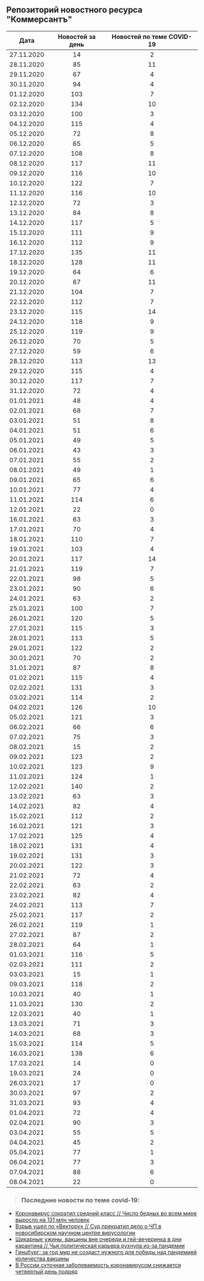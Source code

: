 ## Репозиторий новостного ресурса "Коммерсантъ"
Дата| Новостей за день| Новостей по теме COVID-19
------- | :-----: | :-----: 
27.11.2020 | 14 | 2 
28.11.2020 | 85 | 11 
29.11.2020 | 67 | 4 
30.11.2020 | 94 | 4 
01.12.2020 | 103 | 7 
02.12.2020 | 134 | 10 
03.12.2020 | 100 | 3 
04.12.2020 | 115 | 4 
05.12.2020 | 72 | 8 
06.12.2020 | 65 | 5 
07.12.2020 | 108 | 8 
08.12.2020 | 117 | 11 
09.12.2020 | 116 | 10 
10.12.2020 | 122 | 7 
11.12.2020 | 116 | 10 
12.12.2020 | 72 | 3 
13.12.2020 | 84 | 8 
14.12.2020 | 117 | 5 
15.12.2020 | 111 | 9 
16.12.2020 | 112 | 9 
17.12.2020 | 135 | 11 
18.12.2020 | 128 | 11 
19.12.2020 | 64 | 6 
20.12.2020 | 67 | 11 
21.12.2020 | 104 | 7 
22.12.2020 | 112 | 7 
23.12.2020 | 115 | 14 
24.12.2020 | 118 | 9 
25.12.2020 | 119 | 9 
26.12.2020 | 70 | 5 
27.12.2020 | 59 | 6 
28.12.2020 | 113 | 13 
29.12.2020 | 115 | 4 
30.12.2020 | 117 | 7 
31.12.2020 | 72 | 4 
01.01.2021 | 48 | 4 
02.01.2021 | 68 | 7 
03.01.2021 | 51 | 8 
04.01.2021 | 51 | 6 
05.01.2021 | 49 | 5 
06.01.2021 | 43 | 3 
07.01.2021 | 55 | 2 
08.01.2021 | 49 | 1 
09.01.2021 | 65 | 6 
10.01.2021 | 77 | 4 
11.01.2021 | 114 | 6 
12.01.2021 | 22 | 0 
16.01.2021 | 63 | 3 
17.01.2021 | 70 | 4 
18.01.2021 | 110 | 7 
19.01.2021 | 103 | 4 
20.01.2021 | 117 | 14 
21.01.2021 | 119 | 7 
22.01.2021 | 98 | 5 
23.01.2021 | 90 | 6 
24.01.2021 | 63 | 2 
25.01.2021 | 100 | 7 
26.01.2021 | 120 | 5 
27.01.2021 | 115 | 3 
28.01.2021 | 113 | 5 
29.01.2021 | 122 | 2 
30.01.2021 | 70 | 2 
31.01.2021 | 87 | 8 
01.02.2021 | 115 | 4 
02.02.2021 | 131 | 3 
03.02.2021 | 114 | 2 
04.02.2021 | 126 | 10 
05.02.2021 | 121 | 3 
06.02.2021 | 66 | 6 
07.02.2021 | 75 | 3 
08.02.2021 | 15 | 2 
09.02.2021 | 123 | 2 
10.02.2021 | 123 | 9 
11.02.2021 | 124 | 1 
12.02.2021 | 140 | 2 
13.02.2021 | 63 | 3 
14.02.2021 | 82 | 4 
15.02.2021 | 112 | 2 
16.02.2021 | 121 | 3 
17.02.2021 | 125 | 4 
18.02.2021 | 131 | 4 
19.02.2021 | 131 | 3 
20.02.2021 | 122 | 3 
21.02.2021 | 72 | 4 
22.02.2021 | 63 | 2 
23.02.2021 | 82 | 4 
24.02.2021 | 113 | 7 
25.02.2021 | 117 | 2 
26.02.2021 | 119 | 1 
27.02.2021 | 87 | 2 
28.02.2021 | 64 | 1 
01.03.2021 | 116 | 5 
02.03.2021 | 111 | 2 
03.03.2021 | 15 | 1 
09.03.2021 | 118 | 2 
10.03.2021 | 40 | 1 
11.03.2021 | 130 | 2 
12.03.2021 | 40 | 1 
13.03.2021 | 71 | 3 
14.03.2021 | 68 | 3 
15.03.2021 | 114 | 5 
16.03.2021 | 138 | 6 
17.03.2021 | 14 | 0 
19.03.2021 | 24 | 0 
26.03.2021 | 17 | 0 
30.03.2021 | 97 | 2 
31.03.2021 | 93 | 4 
01.04.2021 | 72 | 4 
02.04.2021 | 90 | 3 
03.04.2021 | 55 | 5 
04.04.2021 | 45 | 2 
05.04.2021 | 77 | 1 
06.04.2021 | 77 | 3 
07.04.2021 | 88 | 6 
08.04.2021 | 22 | 0 

> ### Последние новости по теме covid-19:
+ [Коронавирус сократил средний класс // Число бедных во всем мире выросло на 131 млн человек](https://www.kommersant.ru/doc/4762307)
+ [Взрыв ушел по «Вектору» // Суд прекратил дело о ЧП в новосибирском научном центре вирусологии](https://www.kommersant.ru/doc/4762238)
+ [Шикарные ужины, вакцины вне очереди и гей-вечеринка в дни карантина // Чья политическая карьера рухнула из-за пандемии](https://www.kommersant.ru/doc/4762109)
+ [Гинцбург: за год мир не создаст нужного для победы над пандемией количества вакцины](https://www.kommersant.ru/doc/4762278)
+ [В России суточная заболеваемость коронавирусом снижается четвертый день подряд](https://www.kommersant.ru/doc/4761957)
